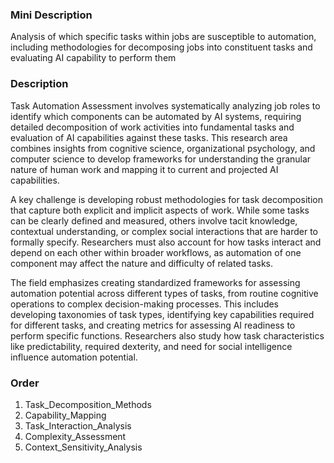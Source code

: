 ### Mini Description

Analysis of which specific tasks within jobs are susceptible to automation, including methodologies for decomposing jobs into constituent tasks and evaluating AI capability to perform them

### Description

Task Automation Assessment involves systematically analyzing job roles to identify which components can be automated by AI systems, requiring detailed decomposition of work activities into fundamental tasks and evaluation of AI capabilities against these tasks. This research area combines insights from cognitive science, organizational psychology, and computer science to develop frameworks for understanding the granular nature of human work and mapping it to current and projected AI capabilities.

A key challenge is developing robust methodologies for task decomposition that capture both explicit and implicit aspects of work. While some tasks can be clearly defined and measured, others involve tacit knowledge, contextual understanding, or complex social interactions that are harder to formally specify. Researchers must also account for how tasks interact and depend on each other within broader workflows, as automation of one component may affect the nature and difficulty of related tasks.

The field emphasizes creating standardized frameworks for assessing automation potential across different types of tasks, from routine cognitive operations to complex decision-making processes. This includes developing taxonomies of task types, identifying key capabilities required for different tasks, and creating metrics for assessing AI readiness to perform specific functions. Researchers also study how task characteristics like predictability, required dexterity, and need for social intelligence influence automation potential.

### Order

1. Task_Decomposition_Methods
2. Capability_Mapping
3. Task_Interaction_Analysis
4. Complexity_Assessment
5. Context_Sensitivity_Analysis
